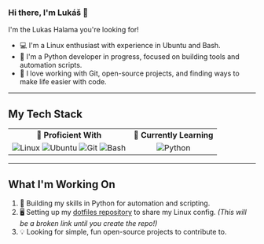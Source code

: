 ### Hi there, I'm Lukáš 👋

I'm the Lukas Halama you're looking for!

* 💻 I'm a Linux enthusiast with experience in Ubuntu and Bash.
* 🐍 I'm a Python developer in progress, focused on building tools and automation scripts.
* 🔧 I love working with Git, open-source projects, and finding ways to make life easier with code.

---

## My Tech Stack

<table>
  <tr>
    <td align="center"><strong>🚀 Proficient With</strong></td>
    <td align="center"><strong>🌱 Currently Learning</strong></td>
  </tr>
  <tr>
    <td align="center">
      <img src="https://img.shields.io/badge/Linux-FCC624?style=for-the-badge&logo=linux&logoColor=black" alt="Linux">
      <img src="https://img.shields.io/badge/Ubuntu-E95420?style=for-the-badge&logo=ubuntu&logoColor=white" alt="Ubuntu">
      <img src="https://img.shields.io/badge/Git-F05032?style=for-the-badge&logo=git&logoColor=white" alt="Git">
      <img src="https://img.shields.io/badge/Bash-4EAA25?style=for-the-badge&logo=gnubash&logoColor=white" alt="Bash">
    </td>
    <td align="center">
      <img src="https://img.shields.io/badge/Python-3776AB?style=for-the-badge&logo=python&logoColor=white" alt="Python">
    </td>
  </tr>
</table>

---

## What I'm Working On

1.  🐍 Building my skills in Python for automation and scripting.
2.  🖥️ Setting up my [dotfiles repository](https://github.com/1269-dev/dotfiles) to share my Linux config. *(This will be a broken link until you create the repo!)*
3.  💡 Looking for simple, fun open-source projects to contribute to.
